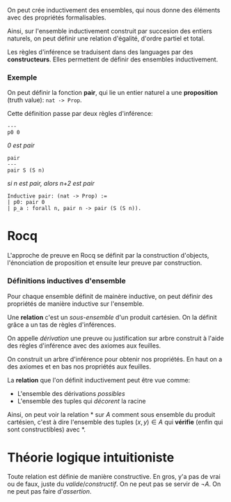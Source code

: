 On peut crée inductivement des ensembles, qui nous donne des éléments avec des propriétés formalisables. 

Ainsi, sur l'ensemble inductivement construit par succesion des entiers naturels, on peut définir une relation d'égalité, d'ordre partiel et total.

Les règles d'inférence se traduisent dans des languages par des **constructeurs**. Elles permettent de définir des ensembles inductivement. 

### Exemple

On peut définir la fonction **pair**, qui lie un entier naturel a une **proposition** (truth value): `nat -> Prop`. 

Cette définition passe par deux règles d'inférence:

$$
$$

```
---
p0 0
```
*0 est pair*

```
pair
---
pair S (S n)
```
*si n est pair, alors n+2 est pair*

```rocq
Inductive pair: (nat -> Prop) :=
| p0: pair 0
| p_a : forall n, pair n -> pair (S (S n)).
```

# Rocq

L'approche de preuve en Rocq se définit par la construction d'objects, l'énonciation de proposition et ensuite leur preuve par construction.

### Définitions inductives d'ensemble

Pour chaque ensemble définit de mainère inductive, on peut définir des propriétés de manière inductive sur l'ensemble.

Une **relation** c'est un *sous-ensemble* d'un produit cartésien. On la définit grâce a un tas de règles d'inférences. 

On appelle *dérivation* une preuve ou justification sur arbre construit à l'aide des règles d'inférence avec des axiomes aux feuilles.

On construit un arbre d'inférence pour obtenir nos propriétés. En haut on a des axiomes et en bas nos propriétés aux feuilles.

La **relation** que l'on définit inductivement peut être vue comme:
 - L'ensemble des dérivations *possibles*
 - L'ensemble des tuples qui *décorent* la racine

Ainsi, on peut voir la relation $*$ sur $A$ comment sous ensemble du produit cartésien, c'est à dire l'ensemble des tuples $(x,y) \in A$ qui **vérifie** (enfin qui sont constructibles) avec $*$.

# Théorie logique intuitioniste

Toute relation est définie de manière constructive. En gros, y'a pas de vrai ou de faux, juste du *valide*/*constructif*. On ne peut pas se servir de $\lnot A$. On ne peut pas faire d'*assertion*. 







